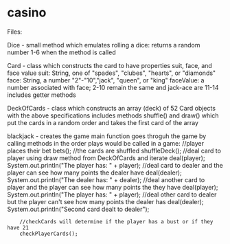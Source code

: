 # casino

Files:

Dice - small method which emulates rolling a dice:
returns a random number 1-6 when the method is called

Card - class which constructs the card to have properties suit, face, and face value
suit: String, one of "spades", "clubes", "hearts", or "diamonds"
face: String, a number "2"-"10","jack", "queen", or "king" 
faceValue: a number associated with face; 2-10 remain the same and jack-ace are 11-14
includes getter methods

DeckOfCards - class which constructs an array (deck) of 52 Card objects with the above specifications
includes methods shuffle() and draw() which put the cards in a random order and takes the first card of the array

blackjack - creates the game
main function goes throguh the game by calling methods in the order plays would be called in a game:
        //player places their bet
        bets();
        //the cards are shuffled
        shuffleDeck();
        //deal card to player using draw method from DeckOfCards and iterate
        deal(player);
        System.out.println("The player has: " + player);
        //deal card to dealer and the player can see how many points the dealer have
        deal(dealer);
        System.out.println("The dealer has: " + dealer);
        //deal another card to player and the player can see how many points the they have
        deal(player);
        System.out.println("The player has: " + player);
        //deal other card to dealer but the player can't see how many points the dealer has
        deal(dealer);
        System.out.println("Second card dealt to dealer");

        //checkCards will determine if the player has a bust or if they have 21
        checkPlayerCards();

